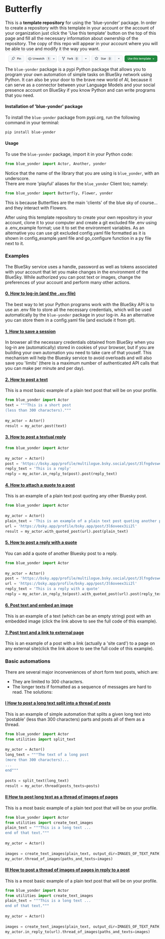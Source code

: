# Butterfly
This is a **template repository** for using the 'blue-yonder' package. In order to create a repository with this template in your account or the account of your organization just click the 'Use this template' button on the top of this page and fill all the necessary information about ownership of the repository. The copy of this repo will appear in your account where you will be able to use and modify it the way you want.
![image description](./pictures/use_template.png)
<br>The `blue-yonder` package is a pypi Python package that allows you to program your own automation of simple tasks on BlueSky network using Python. It can also be your door to the brave new world of AI, because it can serve as a connector between your Language Models and your social presence account on BlueSky if you know Python and can write programs that you need.

#### Installation of 'blue-yonder' package
To install the `blue-yonder` package from pypi.org, run the following command in your terminal:
```Bash
pip install blue-yonder 
```

#### Usage
To use the `blue-yonder` package, import it in your Python code:
```Python
from blue_yonder import Actor, Another, yonder
```
Notice that the name of the library that you are using is `blue_yonder`, with an underscore.
<br>There are more 'playful' aliases for the `blue_yonder` Client too; namely:
```Python
from blue_yonder import Butterfly, Flower, yonder
```
This is because Butterflies are the main 'clients' of the blue sky of course... and they interact with Flowers.

After using this template repository to create your own repository in your account, clone it to your computer and create a git excluded file .env using a .env_example format; use it to set the environment variables. As an alternative you can use git excluded config.yaml file formatted as it is shown in config_example.yaml file and go_configure function in a py file next to it.

### Examples
The BlueSky service uses a handle, password as well as tokens associated with your account that let you make changes in the environment of the BlueSky. While authorized you can post text or images, change the preferences of your account and perform many other actions.

#### [0. How to log-in (and the `.env` file)](./how_to_log_in.py)
The best way to let your Python programs work with the BlueSky API is to use an .env file to store all the necessary credentials, which will be used automatically by the `blue-yonder` package in your log-in. As an alternative you can store them in a config.yaml file (and exclude it from git).
#### [1. How to save a session](./how_to_save_session.py)
In browser all the necessary credentials obtained from BlueSky when you log-in are (automatically) stored in cookies of your browser, but if you are building your own automation you need to take care of that youself. This mechanism will help the Bluesky service to avoid overloads and will also save you 'limits' (there is a maximum number of authenticated API calls that you can make per minute and per day).
#### [2. How to post a text](./post_text.py)
This is a most basic example of a plain text post that will be on your profile. 
```Python
from blue_yonder import Actor
text = """This is a short post
(less than 300 characters)."""

my_actor = Actor()
result = my_actor.post(text)
```
#### [3. How to post a textual reply](./post_reply.py)
```Python
from blue_yonder import Actor

my_actor = Actor()
post = 'https://bsky.app/profile/multilogue.bsky.social/post/3lfngdvswe725'
reply_text = 'This is a reply'
reply = my_actor.in_reply_to(post).post(reply_text)
```
#### [4. How to attach a quote to a post](./post_quote.py)
This is an example of a plain text post quoting any other Bluesky post.
```Python
from blue_yonder import Actor

my_actor = Actor()
plain_text = 'This is an example of a plain text post quoting another post.'
url = 'https://bsky.app/profile/bsky.app/post/3l6oveex3ii2l'
result = my_actor.with_quoted_post(url).post(plain_text)
```
#### [5. How to post a reply with a quote](./post_reply_with_quote.py)
You can add a quote of another Bluesky post to a reply.
```Python
from blue_yonder import Actor

my_actor = Actor()
post = 'https://bsky.app/profile/multilogue.bsky.social/post/3lfngdvswe725'
url = 'https://bsky.app/profile/bsky.app/post/3l6oveex3ii2l'
reply_text = 'This is a reply with a quote'
reply = my_actor.in_reply_to(post).with_quoted_post(url).post(reply_text)
```
#### [6. Post text and embed an image](./post_embed_image.py)
This is an example of a text (which can be an empty string) post with an embedded image (click the link above to see the full code of this example).
#### [7. Post text and a link to external page](./post_embed_external.py)
This is an example of a post with a link (actually a 'site card') to a page on any external site(click the link above to see the full code of this example).
### Basic automations
There are several major inconveniences of short form text posts, which are:
- They are limited to 300 characters.
- The longer texts if formatted as a sequence of messages are hard to read.
The solutions:
#### [I  How to post a long text split into a thread of posts](./post_long_text.py)
This is an example of simple automation that splits a given long text into 'postable' (less than 300 characters) parts and posts all of them as a thread.
```Python
from blue_yonder import Actor
from utilities import split_text

my_actor = Actor()
long_text = """The text of a long post
(more than 300 characters)...
...
end"""
    
posts = split_text(long_text)
result = my_actor.thread(posts_texts=posts)
```
#### [II  How to post long text as a thread of images of pages](./post_thread_of_images_of_pages.py)
This is a most basic example of a plain text post that will be on your profile. 
```Python
from blue_yonder import Actor
from utilities import create_text_images
plain_text = """This is a long text ...
end of that text."""

my_actor = Actor()

images = create_text_images(plain_text, output_dir=IMAGES_OF_TEXT_PATH)
my_actor.thread_of_images(paths_and_texts=images)
```
#### [III  How to post a thread of images of pages in reply to a post](./post_thread_of_images_of_pages_in_reply.py)
This is a most basic example of a plain text post that will be on your profile. 
```Python
from blue_yonder import Actor
from utilities import create_text_images
plain_text = """This is a long text ...
end of that text."""

my_actor = Actor()

images = create_text_images(plain_text, output_dir=IMAGES_OF_TEXT_PATH)
my_actor.in_reply_to(url).thread_of_images(paths_and_texts=images)
```
